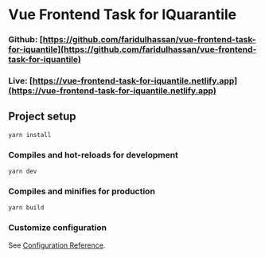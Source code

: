 # Vue Frontend Task for IQuarantile

### Github: [https://github.com/faridulhassan/vue-frontend-task-for-iquantile](https://github.com/faridulhassan/vue-frontend-task-for-iquantile)
### Live: [https://vue-frontend-task-for-iquantile.netlify.app](https://vue-frontend-task-for-iquantile.netlify.app)

## Project setup
```
yarn install
```

### Compiles and hot-reloads for development
```
yarn dev
```

### Compiles and minifies for production
```
yarn build
```


### Customize configuration
See [Configuration Reference](https://cli.vuejs.org/config/).
